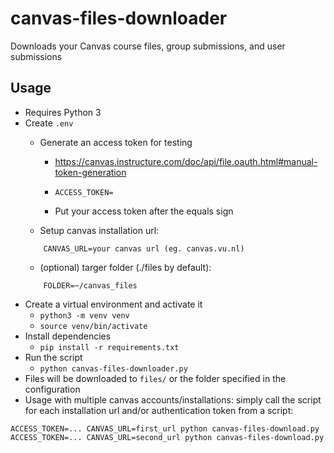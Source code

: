 # canvas-files-downloader

Downloads your Canvas course files, group submissions, and user submissions

## Usage

* Requires Python 3
* Create `.env`
  * Generate an access token for testing
    * https://canvas.instructure.com/doc/api/file.oauth.html#manual-token-generation
    * ```
      ACCESS_TOKEN=
      ```
    
    * Put your access token after the equals sign
  
  * Setup canvas installation url:
  ```
      CANVAS_URL=your canvas url (eg. canvas.vu.nl)
   ```
  * (optional) targer folder (./files by default):
  ```
      FOLDER=~/canvas_files
   ```
* Create a virtual environment and activate it
  * `python3 -m venv venv`
  * `source venv/bin/activate`
* Install dependencies
  * `pip install -r requirements.txt`
* Run the script
  * `python canvas-files-downloader.py`
* Files will be downloaded to `files/` or the folder specified in the configuration
* Usage with multiple canvas accounts/installations: simply call the script for each installation url and/or authentication token from a script:
```
ACCESS_TOKEN=... CANVAS_URL=first_url python canvas-files-download.py
ACCESS_TOKEN=... CANVAS_URL=second_url python canvas-files-download.py
```

